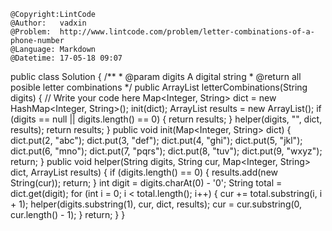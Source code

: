 ```
@Copyright:LintCode
@Author:   vadxin
@Problem:  http://www.lintcode.com/problem/letter-combinations-of-a-phone-number
@Language: Markdown
@Datetime: 17-05-18 09:07
```

public class Solution {
    /**
     * @param digits A digital string
     * @return all posible letter combinations
     */
    public ArrayList<String> letterCombinations(String digits) {
        // Write your code here
        Map<Integer, String> dict = new HashMap<Integer, String>();
        init(dict);
        ArrayList<String> results = new ArrayList<String>();
        if (digits == null || digits.length() == 0) {
            return results;
        }
        helper(digits, "", dict, results);
        return results;
    }
    public void init(Map<Integer, String> dict) {
        dict.put(2, "abc");
        dict.put(3, "def");
        dict.put(4, "ghi");
        dict.put(5, "jkl");
        dict.put(6, "mno");
        dict.put(7, "pqrs");
        dict.put(8, "tuv");
        dict.put(9, "wxyz");
        return;
    }
    public void helper(String digits, String cur, Map<Integer, String> dict, ArrayList<String> results) {
        if (digits.length() == 0) {
            results.add(new String(cur));
            return;
        }
        int digit = digits.charAt(0) - '0';
        String total = dict.get(digit);
        for (int i = 0; i < total.length(); i++) {
            cur += total.substring(i, i + 1);
            helper(digits.substring(1), cur, dict, results);
            cur = cur.substring(0, cur.length() - 1);
        }
        return;
    }
}